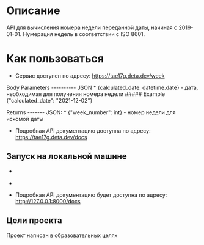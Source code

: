 # Описание

API для вычисления номера недели переданной даты, начиная с 2019-01-01. Нумерация недель в соответствии с ISO 8601.

# Как пользоваться

- Сервис доступен по адресу: https://tae17g.deta.dev/week

Body Parameters
    ----------
    JSON
    * {calculated_date: datetime.date}  - дата, необходимая для получения номера недели
    ##### Example {"calculated_date": "2021-12-02"}
    
Returns
    -------
    JSON:
    * {"week_number": int} - номер недели для искомой даты
    
- Подробная API документацию доступна по адресу: https://tae17g.deta.dev/docs



## Запуск на локальной машине

- ``````
- ``````
- Подробная API документацию будет доступна по адресу: http://127.0.0.1:8000/docs

## Цели проекта

Проект написан в образовательных целях
